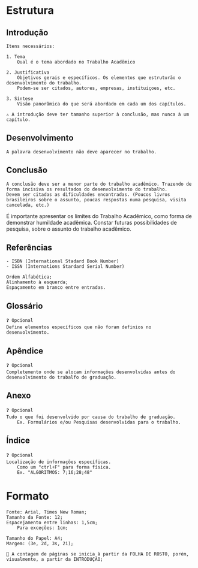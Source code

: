 # Estrutura
## Introdução

    Itens necessários:

    1. Tema
        Qual é o tema abordado no Trabalho Acadêmico

    2. Justificativa
        Objetivos gerais e específicos. Os elementos que estruturão o desenvolvimento do trabalho.
        Podem-se ser citados, autores, empresas, instituiçoes, etc.

    3. Síntese
        Visão panorâmica do que será abordado em cada um dos capítulos.

    ⚠️ A introdução deve ter tamanho superior à conclusão, mas nunca à um capítulo.

## Desenvolvimento

    A palavra desenvolvimento não deve aparecer no trabalho.

## Conclusão

    A conclusão deve ser a menor parte do trabalho acadêmico. Trazendo de forma incisiva os resultados do desenvolvimento do trabalho.
    Devem ser citadas as dificuldades encontradas. (Poucos livros brasileiros sobre o assunto, poucas respostas numa pesquisa, visita cancelada, etc.)


É importante apresentar os limites do Trabalho Acadêmico, como forma de demonstrar humildade acadêmica.
Constar futuras possibilidades de pesquisa, sobre o assunto do trabalho acadêmico.

## Referências
    - ISBN (International Stadard Book Number)
    - ISSN (Internations Stardard Serial Number)

    Ordem Alfabética;
    Alinhamento à esquerda;
    Espaçamento em branco entre entradas.

## Glossário
    ❓ Opcional
    Define elementos específicos que não foram definios no desenvolvimento.

## Apêndice
    ❓ Opcional
    Completemento onde se alocam informações desenvolvidas antes do desenvolvimento do trabalfo de graduação.

## Anexo
    ❓ Opcional
    Tudo o que foi desenvolvido por causa do trabalho de graduação.
        Ex. Formulários e/ou Pesquisas desenvolvidas para o trabalho.

## Índice
    ❓ Opcional
    Localização de informações específicas.
        Como um "ctrl+F" para forma física.
        Ex. "ALGORITMOS: 7;16;28;48"
        
# Formato
    Fonte: Arial, Times New Roman;
    Tamanho da Fonte: 12;
    Espacejamento entre linhas: 1,5cm;
        Para exceções: 1cm;

    Tamanho do Papel: A4;
    Margem: (3e, 2d, 3s, 2i);

    🔢 A contagem de páginas se inicia à partir da FOLHA DE ROSTO, porém, visualmente, a partir da INTRODUÇÃO;
